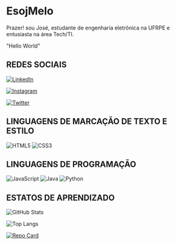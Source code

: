 # EsojMelo
Prazer! sou José, estudante de engenharia eletrônica na UFRPE e entusiasta na área Tech/TI.

"Hello World"
## REDES SOCIAIS

[![LinkedIn](https://img.shields.io/badge/LinkedIn-000?style=for-the-badge&logo=linkedin&logoColor=0E76A8)](https://www.linkedin.com/in/jos%C3%A9-melo-28974a14a/)

[![Instagram](https://img.shields.io/badge/Instagram-000?style=for-the-badge&logo=instagram)](https://www.instagram.com/esojmelo/)

[![Twitter](https://img.shields.io/badge/Twitter-000?style=for-the-badge&logo=X)](https://twitter.com/JUSE_Q)
## LINGUAGENS DE MARCAÇÃO DE TEXTO E ESTILO
![HTML5](https://img.shields.io/badge/HTML5-000?style=for-the-badge&logo=html5)
![CSS3](https://img.shields.io/badge/CSS3-000?style=for-the-badge&logo=css3&logoColor=264CE4)

## LINGUAGENS DE PROGRAMAÇÃO

![JavaScript](https://img.shields.io/badge/JavaScript-000?style=for-the-badge&logo=javascript)
![Java](https://img.shields.io/badge/Java-000?style=for-the-badge&logo=java)
![Python](https://img.shields.io/badge/Python-000?style=for-the-badge&logo=python)

## ESTATOS DE APRENDIZADO

![GitHub Stats](https://github-readme-stats.vercel.app/api?username=EsojMelo&theme=transparent&bg_color=000&border_color=30A3DC&show_icons=true&icon_color=30A3DC&title_color=E94D5F&text_color=FFF&hide=stars&)

![Top Langs](https://github-readme-stats-git-masterrstaa-rickstaa.vercel.app/api/top-langs/?username=EsojMelo&bg_color=000&border_color=30A3DC&title_color=E94D5F&text_color=FFF)

[![Repo Card](https://github-readme-stats.vercel.app/api/pin/?username=EsojMelo&repo=Python_Programs&bg_color=000&border_color=30A3DC&show_icons=true&icon_color=30A3DC&title_color=E94D5F&text_color=FFF)](https://github.com/EsojMelo/Python_programs)